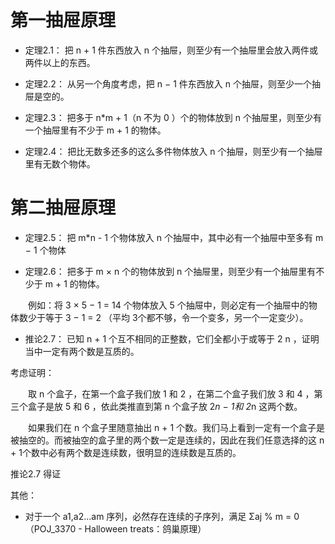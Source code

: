 # 第一抽屉原理

- 定理2.1： 把 n + 1 件东西放入 n 个抽屉，则至少有一个抽屉里会放入两件或两件以上的东西。

- 定理2.2： 从另一个角度考虑，把 n − 1 件东西放入 n 个抽屉，则至少一个抽屉是空的。

- 定理2.3： 把多于 n*m + 1（n 不为 0 ）个的物体放到 n 个抽屉里，则至少有一个抽屉里有不少于 m + 1 的物体。

- 定理2.4： 把比无数多还多的这么多件物体放入 n 个抽屉，则至少有一个抽屉里有无数个物体。

# 第二抽屉原理

- 定理2.5： 把 m*n - 1 个物体放入 n 个抽屉中，其中必有一个抽屉中至多有 m − 1 个物体

- 定理2.6： 把多于 m × n 个的物体放到 n  个抽屉里，则至少有一个抽屉里有不少于 m + 1 的物体。

  例如：将 3 × 5 − 1 = 14  个物体放入 5 个抽屉中，则必定有一个抽屉中的物体数少于等于 3 − 1 = 2 （平均 3个都不够，令一个变多，另一个一定变少）。

- 推论2.7： 已知 n + 1 个互不相同的正整数，它们全都小于或等于 2 n ，证明当中一定有两个数是互质的。

考虑证明：

  取 n 个盒子，在第一个盒子我们放 1 和 2 ，在第二个盒子我们放 3 和 4 ，第三个盒子是放 5 和 6 ，依此类推直到第 n 个盒子放 2*n − 1和 2*n 这两个数。

  如果我们在 n 个盒子里随意抽出 n + 1 个数。我们马上看到一定有一个盒子是被抽空的。而被抽空的盒子里的两个数一定是连续的，因此在我们任意选择的这 n + 1个数中必有两个数是连续数，很明显的连续数是互质的。

推论2.7 得证 

其他：
- 对于一个 a1,a2...am 序列，必然存在连续的子序列，满足 Σaj % m = 0 （POJ_3370 - Halloween treats：鸽巢原理）

